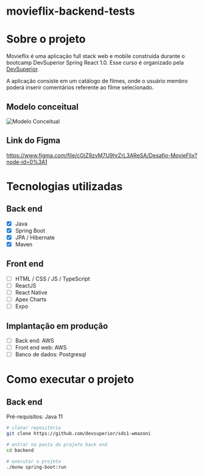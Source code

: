 # movieflix-backend-tests

# Sobre o projeto

Movieflix é uma aplicação full stack web e mobile construída durante o bootcamp DevSuperior Spring React 1.0. Esse curso é organizado pela [DevSuperior](https://devsuperior.com "Site da DevSuperior").

A aplicação consiste em um catálogo de filmes, onde o usuário membro poderá inserir comentários referente ao filme selecionado.

## Modelo conceitual
![Modelo Conceitual](https://github.com/wmazoni/movieflix-backend-tests/blob/main/assets/modelo-conceitual.png)

## Link do Figma
https://www.figma.com/file/cOjZ9zvM7U9hrZrL3AReSA/Desafio-MovieFlix?node-id=0%3A1


# Tecnologias utilizadas
## Back end
- [X] Java
- [X] Spring Boot
- [X] JPA / Hibernate
- [X] Maven
## Front end
- [ ] HTML / CSS / JS / TypeScript
- [ ] ReactJS
- [ ] React Native
- [ ] Apex Charts
- [ ] Expo
## Implantação em produção
- [ ] Back end: AWS
- [ ] Front end web: AWS
- [ ] Banco de dados: Postgresql

# Como executar o projeto

## Back end
Pré-requisitos: Java 11

```bash
# clonar repositório
git clone https://github.com/devsuperior/sds1-wmazoni

# entrar na pasta do projeto back end
cd backend

# executar o projeto
./mvnw spring-boot:run
```
